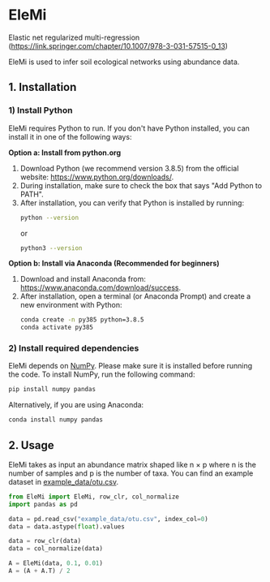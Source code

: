 # EleMi

Elastic net regularized multi-regression (https://link.springer.com/chapter/10.1007/978-3-031-57515-0_13)

EleMi is used to infer soil ecological networks using abundance data.

## 1. Installation

### 1) Install Python
EleMi requires Python to run. If you don't have Python installed, you can install it in one of the following ways:

**Option a: Install from python.org**
1. Download Python (we recommend version 3.8.5) from the official website: https://www.python.org/downloads/.
2. During installation, make sure to check the box that says "Add Python to PATH".
3. After installation, you can verify that Python is installed by running:
   ```sh
   python --version
   ```
   or
   ```sh
   python3 --version
   ```

**Option b: Install via Anaconda (Recommended for beginners)**
1. Download and install Anaconda from: https://www.anaconda.com/download/success.
2. After installation, open a terminal (or Anaconda Prompt) and create a new environment with Python:
   ```sh
   conda create -n py385 python=3.8.5
   conda activate py385
   ```

### 2) Install required dependencies
   EleMi depends on [NumPy](https://numpy.org/). Please make sure it is installed before running the code.
   To install NumPy, run the following command:
   ```sh
   pip install numpy pandas
   ```

   Alternatively, if you are using Anaconda:
   ```sh
   conda install numpy pandas
   ```

## 2. Usage
EleMi takes as input an abundance matrix shaped like n × p where n is the number of samples and p is the number of taxa. You can find an example dataset in [example_data/otu.csv](https://github.com/nan-v-chen/EleMi/tree/master/example_data).
```python
from EleMi import EleMi, row_clr, col_normalize
import pandas as pd

data = pd.read_csv("example_data/otu.csv", index_col=0)
data = data.astype(float).values

data = row_clr(data)
data = col_normalize(data)

A = EleMi(data, 0.1, 0.01)
A = (A + A.T) / 2
```
